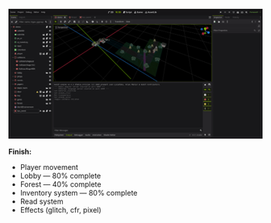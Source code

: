 ![demo](others/screenshots/editor_screenshot_2025-08-11T215737.png)

**Finish:**

- Player movement  
- Lobby — 80% complete  
- Forest — 40% complete  
- Inventory system — 80% complete  
- Read system  
- Effects (glitch, cfr, pixel)
